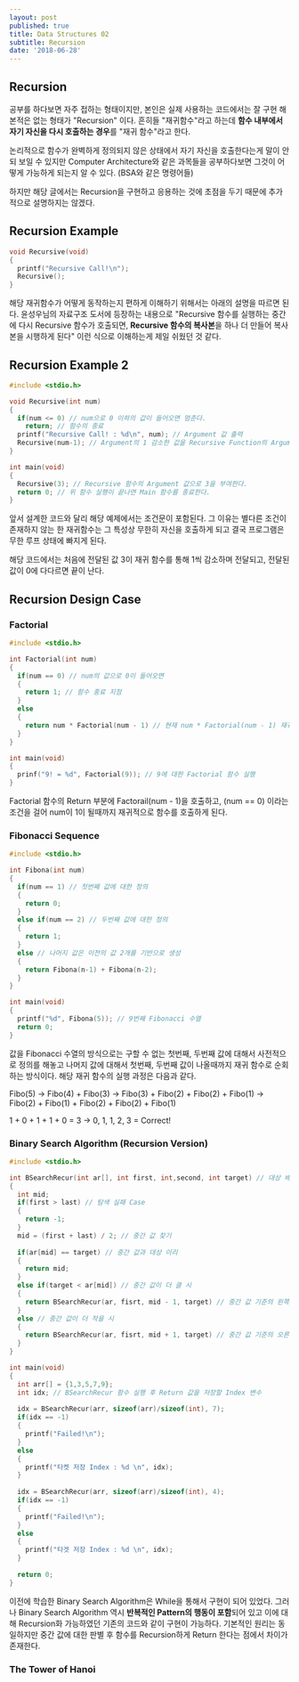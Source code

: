 ```yaml
---
layout: post
published: true
title: Data Structures 02
subtitle: Recursion
date: '2018-06-28'
---
```

## Recursion

공부를 하다보면 자주 접하는 형태이지만, 본인은 실제 사용하는 코드에서는 잘 구현 해본적은 없는 형태가 "Recursion" 이다. 흔히들 "재귀함수"라고 하는데 **함수 내부에서 자기 자신을 다시 호출하는 경우**를 "재귀 함수"라고 한다.

논리적으로 함수가 완벽하게 정의되지 않은 상태에서 자기 자신을 호출한다는게 말이 안되 보일 수 있지만 Computer Architecture와 같은 과목들을 공부하다보면 그것이 어떻게 가능하게 되는지 알 수 있다. (BSA와 같은 명령어들)

하지만 해당 글에서는 Recursion을 구현하고 응용하는 것에 초점을 두기 때문에 추가적으로 설명하지는 않겠다.

## Recursion Example  
  
```c
void Recursive(void)
{
  printf("Recursive Call!\n");
  Recursive();
}
```

해당 재귀함수가 어떻게 동작하는지 편하게 이해하기 위해서는 아래의 설명을 따르면 된다. 윤성우님의 자료구조 도서에 등장하는 내용으로 "Recursive 함수를 실행하는 중간에 다시 Recursive 함수가 호출되면, **Recursive 함수의 복사본**을 하나 더 만들어 복사본을 시행하게 된다" 이런 식으로 이해하는게 제일 쉬웠던 것 같다.

## Recursion Example 2

```c
#include <stdio.h>

void Recursive(int num)
{
  if(num <= 0) // num으로 0 이하의 값이 들어오면 멈춘다.
    return; // 함수의 종료
  printf("Recursive Call! : %d\n", num); // Argument 값 출력
  Recursive(num-1); // Argument의 1 감소한 값을 Recursive Function의 Argument 값으로 준다.
}

int main(void)
{
  Recursive(3); // Recursive 함수의 Argument 값으로 3을 부여한다.
  return 0; // 위 함수 실행이 끝나면 Main 함수를 종료한다.
}
```

앞서 설계한 코드와 달리 해당 예제에서는 조건문이 포함된다. 그 이유는 별다른 조건이 존재하지 않는 한 재귀함수는 그 특성상 무한히 자신을 호출하게 되고 결국 프로그램은 무한 루프 상태에 빠지게 된다.

해당 코드에서는 처음에 전달된 값 3이 재귀 함수를 통해 1씩 감소하며 전달되고, 전달된 값이 0에 다다르면 끝이 난다.

## Recursion Design Case

### Factorial

```c
#include <stdio.h>

int Factorial(int num)
{
  if(num == 0) // num의 값으로 0이 들어오면
  {
    return 1; // 함수 종료 지점
  }
  else
  {
    return num * Factorial(num - 1) // 현재 num * Factorial(num - 1) 재귀 실행
  }
}

int main(void)
{
  prinf("9! = %d", Factorial(9)); // 9에 대한 Factorial 함수 실행
}
```

Factorial 함수의 Return 부분에 Factorail(num - 1)을 호출하고, (num == 0) 이라는 조건을 걸어 num이 1이 될때까지 재귀적으로 함수를 호출하게 된다.

### Fibonacci Sequence

```c
#include <stdio.h>

int Fibona(int num)
{
  if(num == 1) // 첫번째 값에 대한 정의
  {
    return 0;
  }
  else if(num == 2) // 두번째 값에 대한 정의
  {
    return 1;
  }
  else // 나머지 값은 이전의 값 2개를 기반으로 생성
  {
    return Fibona(n-1) + Fibona(n-2);
  }
}

int main(void)
{
  printf("%d", Fibona(5)); // 9번째 Fibonacci 수열
  return 0;
}
```
값을 Fibonacci 수열의 방식으로는 구할 수 없는 첫번째, 두번째 값에 대해서 사전적으로 정의를 해놓고 나머지 값에 대해서 첫번째, 두번째 값이 나올때까지 재귀 함수로 순회하는 방식이다. 해당 재귀 함수의 실행 과정은 다음과 같다.

Fibo(5) -> Fibo(4) + Fibo(3) -> Fibo(3) + Fibo(2) + Fibo(2) + Fibo(1) -> Fibo(2) + Fibo(1) + Fibo(2) + Fibo(2) + Fibo(1)

1 + 0 + 1 + 1 + 0 = 3 -> 0, 1, 1, 2, 3 = Correct!

### Binary Search Algorithm (Recursion Version)

```c
#include <stdio.h>

int BSearchRecur(int ar[], int first, int,second, int target) // 대상 배열, 시작 지점, 끝 지점, 대상
{
  int mid;
  if(first > last) // 탐색 실패 Case
  {
    return -1;
  }
  mid = (first + last) / 2; // 중간 값 찾기
  
  if(ar[mid] == target) // 중간 값과 대상 이리
  {
    return mid;
  }
  else if(target < ar[mid]) // 중간 값이 더 클 시
  {
    return BSearchRecur(ar, fisrt, mid - 1, target) // 중간 값 기준의 왼쪽 배열 대상으로 진행
  }
  else // 중간 값이 더 작을 시
  {
    return BSearchRecur(ar, fisrt, mid + 1, target) // 중간 값 기준의 오른쪽 배열 대상으로 진행
  }
}

int main(void)
{
  int arr[] = {1,3,5,7,9};
  int idx; // BSearchRecur 함수 실행 후 Return 값을 저장할 Index 변수
  
  idx = BSearchRecur(arr, sizeof(arr)/sizeof(int), 7);
  if(idx == -1)
  {
    printf("Failed!\n");
  }
  else
  {
    printf("타켓 저장 Index : %d \n", idx);
  }
  
  idx = BSearchRecur(arr, sizeof(arr)/sizeof(int), 4);
  if(idx == -1)
  {
    printf("Failed!\n");
  }
  else
  {
    printf("타겟 저장 Index : %d \n", idx);
  }
  
  return 0;
}
```
   
이전에 학습한 Binary Search Algorithm은 While을 통해서 구현이 되어 있었다. 그러나 Binary Search Algorithm 역시 **반복적인 Pattern의 행동이 포함**되어 있고 이에 대해 Recursion화 가능하였던 기존의 코드와 같이 구현이 가능하다. 기본적인 원리는 동일하지만 중간 값에 대한 판별 후 함수를 Recursion하게 Return 한다는 점에서 차이가 존재한다.
   

### The Tower of Hanoi




